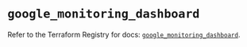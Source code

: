 # `google_monitoring_dashboard`

Refer to the Terraform Registry for docs: [`google_monitoring_dashboard`](https://registry.terraform.io/providers/hashicorp/google-beta/5.29.0/docs/resources/google_monitoring_dashboard).

